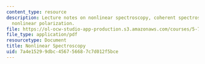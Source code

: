 ```yaml
---
content_type: resource
description: Lecture notes on nonlinear spectroscopy, coherent spectroscopy, and the
  nonlinear polarization.
file: https://ol-ocw-studio-app-production.s3.amazonaws.com/courses/5-74-introductory-quantum-mechanics-ii-spring-2009/7a4e15299dbc456756687c7d012f5bce_MIT5_74s09_lec13.pdf
file_type: application/pdf
resourcetype: Document
title: Nonlinear Spectroscopy
uid: 7a4e1529-9dbc-4567-5668-7c7d012f5bce
---
```

